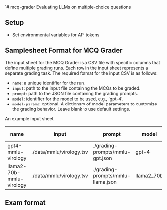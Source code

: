 `# mcq-grader
Evaluating LLMs on multiple-choice questions

## Setup
* Set environmental variables for API tokens

## Samplesheet Format for MCQ Grader
The input sheet for the MCQ Grader is a CSV file with specific columns that define multiple grading runs. Each row in 
the input sheet represents a separate grading task. The required format for the input CSV is as follows:
* `name`: a unique identifier for the run.
* `input`: path to the input file containing the MCQs to be graded.
* `prompt`: path to the JSON file containing the grading prompts.
* `model`: identifier for the model to be used, e.g., 'gpt-4'.
* `model-params`: optional. A dictionary of model parameters to customize the grading behavior. Leave blank to use default settings.

An example input sheet

| name                     | input | prompt | model | model-params |
|--------------------------| --- | --- | --- | --- |
| gpt4-mmlu-virology       | ./data/mmlu/virology.tsv | ./grading-prompts/mmlu-gpt.json | gpt-4 | {temperature: 0.9} |
| llama2-70b-mmlu-virology | ./data/mmlu/virology.tsv | ./grading-prompts/mmlu-llama.json | llama2_70b | |

## Exam format


